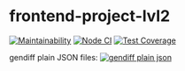 # frontend-project-lvl2

[![Maintainability](https://api.codeclimate.com/v1/badges/2068638216ca262b66d5/maintainability)](https://codeclimate.com/github/aemelianovich/frontend-project-lvl2/maintainability)
[![Node CI](https://github.com/aemelianovich/frontend-project-lvl2/workflows/Node%20CI/badge.svg)](https://github.com/aemelianovich/frontend-project-lvl2/actions)
[![Test Coverage](https://api.codeclimate.com/v1/badges/2068638216ca262b66d5/test_coverage)](https://codeclimate.com/github/aemelianovich/frontend-project-lvl2/test_coverage)

gendiff plain JSON files:
[![gendiff plain json](https://asciinema.org/a/DfcbNJFSlGgumDEPu7f0CBA75.svg)](https://asciinema.org/a/DfcbNJFSlGgumDEPu7f0CBA75)
